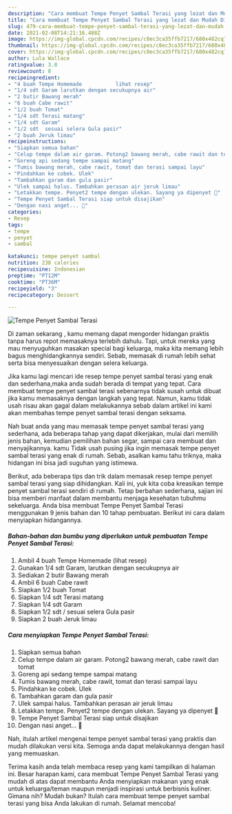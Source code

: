 ```yaml
---
description: "Cara membuat Tempe Penyet Sambal Terasi yang lezat dan Mudah Dibuat"
title: "Cara membuat Tempe Penyet Sambal Terasi yang lezat dan Mudah Dibuat"
slug: 479-cara-membuat-tempe-penyet-sambal-terasi-yang-lezat-dan-mudah-dibuat
date: 2021-02-08T14:21:16.488Z
image: https://img-global.cpcdn.com/recipes/c8ec3ca35ffb7217/680x482cq70/tempe-penyet-sambal-terasi-foto-resep-utama.jpg
thumbnail: https://img-global.cpcdn.com/recipes/c8ec3ca35ffb7217/680x482cq70/tempe-penyet-sambal-terasi-foto-resep-utama.jpg
cover: https://img-global.cpcdn.com/recipes/c8ec3ca35ffb7217/680x482cq70/tempe-penyet-sambal-terasi-foto-resep-utama.jpg
author: Lula Wallace
ratingvalue: 3.8
reviewcount: 8
recipeingredient:
- "4 buah Tempe Homemade           lihat resep"
- "1/4 sdt Garam larutkan dengan secukupnya air"
- "2 butir Bawang merah"
- "6 buah Cabe rawit"
- "1/2 buah Tomat"
- "1/4 sdt Terasi matang"
- "1/4 sdt Garam"
- "1/2 sdt  sesuai selera Gula pasir"
- "2 buah Jeruk limau"
recipeinstructions:
- "Siapkan semua bahan"
- "Celup tempe dalam air garam. Potong2 bawang merah, cabe rawit dan tomat"
- "Goreng api sedang tempe sampai matang"
- "Tumis bawang merah, cabe rawit, tomat dan terasi sampai layu"
- "Pindahkan ke cobek. Ulek"
- "Tambahkan garam dan gula pasir"
- "Ulek sampai halus. Tambahkan perasan air jeruk limau"
- "Letakkan tempe. Penyet2 tempe dengan ulekan. Sayang ya dipenyet 🙈"
- "Tempe Penyet Sambal Terasi siap untuk disajikan"
- "Dengan nasi anget... 🤤"
categories:
- Resep
tags:
- tempe
- penyet
- sambal

katakunci: tempe penyet sambal 
nutrition: 238 calories
recipecuisine: Indonesian
preptime: "PT12M"
cooktime: "PT36M"
recipeyield: "3"
recipecategory: Dessert

---
```



![Tempe Penyet Sambal Terasi](https://img-global.cpcdn.com/recipes/c8ec3ca35ffb7217/680x482cq70/tempe-penyet-sambal-terasi-foto-resep-utama.jpg)

Di zaman  sekarang , kamu memang dapat mengorder hidangan praktis tanpa harus repot memasaknya terlebih dahulu. Tapi, untuk mereka yang mau menyuguhkan masakan special bagi keluarga, maka kita memang lebih bagus menghidangkannya sendiri. Sebab, memasak di rumah lebih sehat serta bisa menyesuaikan dengan selera keluarga.

Jika kamu lagi mencari ide resep tempe penyet sambal terasi yang enak dan sederhana,maka anda sudah berada di tempat yang tepat. Cara membuat tempe penyet sambal terasi  sebenarnya tidak susah untuk dibuat jika kamu memasaknya dengan langkah yang tepat. Namun, kamu tidak usah risau akan gagal dalam melakukannya 
sebab dalam artikel ini kami akan membahas tempe penyet sambal terasi dengan seksama.  



Nah buat anda yang mau memasak tempe penyet sambal terasi yang sederhana, ada beberapa tahap yang dapat dikerjakan, mulai dari memilih jenis bahan, kemudian pemilihan bahan segar, sampai cara membuat dan menyajikannya. kamu Tidak usah pusing jika ingin memasak tempe penyet sambal terasi yang enak di rumah. Sebab, asalkan kamu  tahu triknya, maka hidangan ini bisa jadi suguhan yang istimewa.

Berikut, ada beberapa tips dan trik dalam memasak resep tempe penyet sambal terasi yang siap dihidangkan. Kali ini, yuk kita coba kreasikan tempe penyet sambal terasi sendiri di rumah. Tetap berbahan sederhana, sajian ini bisa memberi manfaat dalam membantu menjaga kesehatan tubuhmu sekeluarga. Anda bisa membuat Tempe Penyet Sambal Terasi menggunakan 9 jenis bahan dan 10 tahap pembuatan. Berikut ini cara dalam menyiapkan hidangannya.

<!--inarticleads1-->

##### Bahan-bahan dan bumbu yang diperlukan untuk pembuatan Tempe Penyet Sambal Terasi:

1. Ambil 4 buah Tempe Homemade           (lihat resep)
1. Gunakan 1/4 sdt Garam, larutkan dengan secukupnya air
1. Sediakan 2 butir Bawang merah
1. Ambil 6 buah Cabe rawit
1. Siapkan 1/2 buah Tomat
1. Siapkan 1/4 sdt Terasi matang
1. Siapkan 1/4 sdt Garam
1. Siapkan 1/2 sdt / sesuai selera Gula pasir
1. Siapkan 2 buah Jeruk limau




<!--inarticleads2-->

##### Cara menyiapkan Tempe Penyet Sambal Terasi:

1. Siapkan semua bahan
1. Celup tempe dalam air garam. Potong2 bawang merah, cabe rawit dan tomat
1. Goreng api sedang tempe sampai matang
1. Tumis bawang merah, cabe rawit, tomat dan terasi sampai layu
1. Pindahkan ke cobek. Ulek
1. Tambahkan garam dan gula pasir
1. Ulek sampai halus. Tambahkan perasan air jeruk limau
1. Letakkan tempe. Penyet2 tempe dengan ulekan. Sayang ya dipenyet 🙈
1. Tempe Penyet Sambal Terasi siap untuk disajikan
1. Dengan nasi anget... 🤤




Nah, itulah artikel mengenai  tempe penyet sambal terasi  yang praktis dan mudah dilakukan versi kita. Semoga anda dapat melakukannya dengan hasil yang memuaskan. 

Terima kasih anda telah membaca resep yang kami tampilkan di halaman ini. Besar harapan kami, cara membuat  Tempe Penyet Sambal Terasi yang mudah di atas dapat membantu Anda menyiapkan makanan yang enak untuk keluarga/teman maupun menjadi inspirasi untuk berbisnis kuliner. Gimana nih? Mudah bukan? Itulah cara membuat tempe penyet sambal terasi yang bisa Anda lakukan di rumah. Selamat mencoba!

